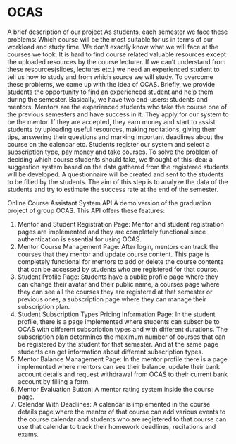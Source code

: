 # OCAS
A brief description of our project 
As students, each semester we face these problems:
Which course will be the most suitable for us in terms of our workload and study time.
We don’t exactly know what we will face at the courses we took.
It is hard to find course related valuable resources except the uploaded resources by the course lecturer. If we can’t understand from these resources(slides, lectures etc.) we need an experienced student to tell us how to study and from which source we will study.
To overcome these problems, we came up with the idea of OCAS. Briefly, we provide students the opportunity to find an experienced student and help them during the semester. Basically, we have two end-users: students and mentors. Mentors are the experienced students who take the course one of the previous semesters and have success in it. They apply for our system to be the mentor. If they are accepted, they earn money and start to assist students by uploading useful resources, making recitations, giving them tips, answering their questions and marking important deadlines about the course on the calendar etc. 
Students register our system and select a subscription type, pay money and take courses. To solve the problem of deciding which course students should take, we thought of this idea:  a suggestion system based on the data gathered from the registered students will be developed. A questionnaire will be created and sent to the students to be filled by the students. The aim of this step is to analyze the data of the students and try to estimate the success rate at the end of the semester.

Online Course Assistant System API
A demo version of the graduation project of group OCAS. This API offers these features:
1. Mentor and Student Registration Page:
Mentor and student registration pages are implemented and they are completely functional since authentication is essential for using OCAS. 
2. Mentor Course Management Page:
After login, mentors can track the courses that they mentor and update course content. This page is completely functional for mentors to add or delete the course contents that can be accessed by students who are registered for that course. 
3. Student Profile Page:
	Students have a public profile page where they can change their avatar and their public name, a courses page where they can see all the courses they are registered at that semester or previous ones, a subscription page where they can manage their subscription plan.  
4. Student Subscription Types Pricing Information Page:
	In the student profile, there is a page implemented where students can subscribe to OCAS with different subscription types and with different durations. The subscription plan determines the maximum number of courses that can be registered by the student for that semester. And at the same page students can get information about different subscription types.
5. Mentor Balance Management Page:
	In the mentor profile there is a page implemented where mentors can see their balance, update their bank account details and request withdrawal from OCAS to their current bank account by filling a form.
6. Mentor Evaluation Button:
	A mentor rating system inside the course page. 
7. Calendar With Deadlines:
	A calendar is implemented in the course details page where the mentor of that course can add various events to the course calendar and students who are registered to that course can use that calendar to track their homework deadlines, recitations and exams. 
